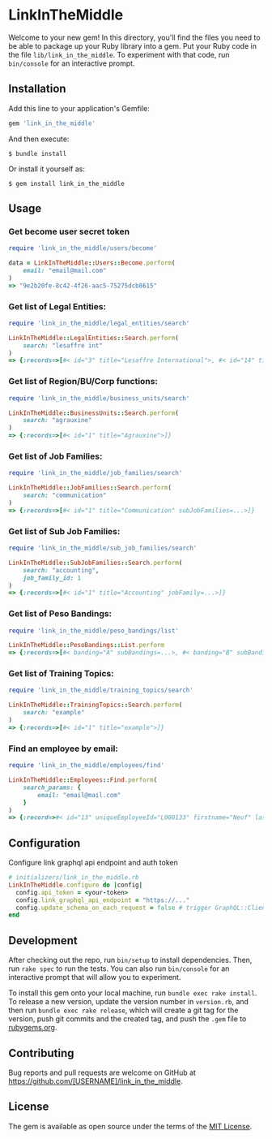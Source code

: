 # LinkInTheMiddle

Welcome to your new gem! In this directory, you'll find the files you need to be able to package up your Ruby library into a gem. Put your Ruby code in the file `lib/link_in_the_middle`. To experiment with that code, run `bin/console` for an interactive prompt.

## Installation

Add this line to your application's Gemfile:

```ruby
gem 'link_in_the_middle'
```

And then execute:

    $ bundle install

Or install it yourself as:

    $ gem install link_in_the_middle

## Usage
### Get become user secret token
```ruby
require 'link_in_the_middle/users/become'

data = LinkInTheMiddle::Users::Become.perform(
    email: "email@mail.com"
)
=> "9e2b20fe-8c42-4f26-aac5-75275dcb8615"
```


### Get list of Legal Entities:
```ruby
require 'link_in_the_middle/legal_entities/search'

LinkInTheMiddle::LegalEntities::Search.perform(
    search: "lesaffre int"
)
=> {:records=>[#< id="3" title="Lesaffre International">, #< id="14" title="Lesaffre International Corporation">]}
```

### Get list of Region/BU/Corp functions:
```ruby
require 'link_in_the_middle/business_units/search'

LinkInTheMiddle::BusinessUnits::Search.perform(
    search: "agrauxine"
)
=> {:records=>[#< id="1" title="Agrauxine">]}
```

### Get list of Job Families:
```ruby
require 'link_in_the_middle/job_families/search'

LinkInTheMiddle::JobFamilies::Search.perform(
    search: "communication"
)
=> {:records=>[#< id="1" title="Communication" subJobFamilies=...>]}
```

### Get list of Sub Job Families:
```ruby
require 'link_in_the_middle/sub_job_families/search'

LinkInTheMiddle::SubJobFamilies::Search.perform(
    search: "accounting",
    job_family_id: 1
)
=> {:records=>[#< id="1" title="Accounting" jobFamily=...>]}
```

### Get list of Peso Bandings:
```ruby
require 'link_in_the_middle/peso_bandings/list'

LinkInTheMiddle::PesoBandings::List.perform
=> {:records=>[#< banding="A" subBandings=...>, #< banding="B" subBandings=...>, #< banding="C" subBandings=...>, #< banding="D" subBandings=...>, #< banding="E" subBandings=...>]}
```

### Get list of Training Topics:
```ruby
require 'link_in_the_middle/training_topics/search'

LinkInTheMiddle::TrainingTopics::Search.perform(
    search: "example"
)
=> {:records=>[#< id="1" title="example">]}
```

### Find an employee by email:
```ruby
require 'link_in_the_middle/employees/find'

LinkInTheMiddle::Employees::Find.perform(
    search_params: {
        email: "email@mail.com"
    }
)
=> {:record=>#< id="13" uniqueEmployeeId="L000133" firstname="Neuf" lastname="Troisquarts" isManager=true isHrOrg=true email="email@mail.com">}
```
## Configuration

Configure link graphql api endpoint and auth token

```ruby
# initializers/link_in_the_middle.rb
LinkInTheMiddle.configure do |config|
  config.api_token = <your-token>
  config.link_graphql_api_endpoint = "https://..."
  config.update_schema_on_each_request = false # trigger GraphQL::Client.dump_schema for each request
end
```
## Development

After checking out the repo, run `bin/setup` to install dependencies. Then, run `rake spec` to run the tests. You can also run `bin/console` for an interactive prompt that will allow you to experiment.

To install this gem onto your local machine, run `bundle exec rake install`. To release a new version, update the version number in `version.rb`, and then run `bundle exec rake release`, which will create a git tag for the version, push git commits and the created tag, and push the `.gem` file to [rubygems.org](https://rubygems.org).

## Contributing

Bug reports and pull requests are welcome on GitHub at https://github.com/[USERNAME]/link_in_the_middle.

## License

The gem is available as open source under the terms of the [MIT License](https://opensource.org/licenses/MIT).
